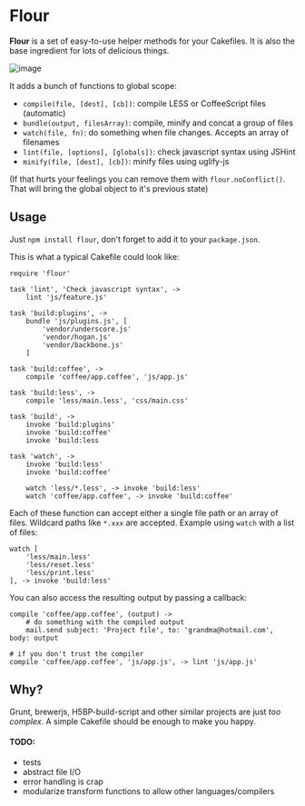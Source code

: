 Flour
==========

**Flour** is a set of easy-to-use helper methods for your Cakefiles. It is also the base ingredient for lots of delicious things.

![image](http://i.imgur.com/yIxF9.jpg)

It adds a bunch of functions to global scope:

- `compile(file, [dest], [cb])`: compile LESS or CoffeeScript files (automatic)
- `bundle(output, filesArray)`: compile, minify and concat a group of files
- `watch(file, fn)`: do something when file changes. Accepts an array of filenames
- `lint(file, [options], [globals])`: check javascript syntax using JSHint 
- `minify(file, [dest], [cb])`: minify files using uglify-js

(If that hurts your feelings you can remove them with `flour.noConflict()`. That will bring the global object to it's previous state)

## Usage

Just `npm install flour`, don't forget to add it to your `package.json`.

This is what a typical Cakefile could look like:

    require 'flour'

    task 'lint', 'Check javascript syntax', ->
        lint 'js/feature.js'

    task 'build:plugins', ->
        bundle 'js/plugins.js', [
            'vendor/underscore.js'
            'vendor/hogan.js'
            'vendor/backbone.js'
        ]

    task 'build:coffee', ->
        compile 'coffee/app.coffee', 'js/app.js'

    task 'build:less', ->
        compile 'less/main.less', 'css/main.css'

    task 'build', ->
        invoke 'build:plugins'
        invoke 'build:coffee'
        invoke 'build:less

    task 'watch', ->
        invoke 'build:less'
        invoke 'build:coffee'

        watch 'less/*.less', -> invoke 'build:less'
        watch 'coffee/app.coffee', -> invoke 'build:coffee'

Each of these function can accept either a single file path or an array of files. Wildcard paths like `*.xxx` are accepted. Example using `watch` with a list of files:

    watch [
        'less/main.less'
        'less/reset.less'
        'less/print.less'
    ], -> invoke 'build:less'

You can also access the resulting output by passing a callback:

    compile 'coffee/app.coffee', (output) ->
        # do something with the compiled output
        mail.send subject: 'Project file', to: 'grandma@hotmail.com', body: output

    # if you don't trust the compiler
    compile 'coffee/app.coffee', 'js/app.js', -> lint 'js/app.js'

## Why?

Grunt, brewerjs, H5BP-build-script and other similar projects are just *too complex*. A simple Cakefile should be enough to make you happy.

#### TODO:
- tests
- abstract file I/O
- error handling is crap
- modularize transform functions to allow other languages/compilers
